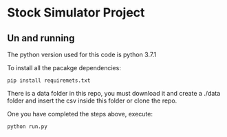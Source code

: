 # Stock Simulator Project

## Un and running

The python version used for this code is python 3.7.1 

To install all the pacakge dependencies:

```
pip install requiremets.txt
```

There is a data folder in this repo, you must download it and create a ./data folder and insert the csv inside this folder 
or clone the repo.

One you have completed the steps above, execute:

```
python run.py
```